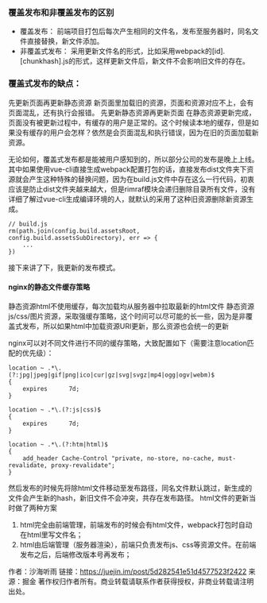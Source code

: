 ### 覆盖发布和非覆盖发布的区别

* 覆盖发布： 前端项目打包后每次产生相同的文件名，发布至服务器时，同名文件直接替换，新文件添加。
* 非覆盖式发布： 采用更新文件名的形式，比如采用webpack的[id].[chunkhash].js的形式，这样更新文件后，新文件不会影响旧文件的存在。

### 覆盖式发布的缺点：

先更新页面再更新静态资源
新页面里加载旧的资源，页面和资源对应不上，会有页面混乱，还有执行会报错。
先更新静态资源再更新页面
在静态资源更新完成，页面没有被更新过程中，有缓存的用户是正常的。这个时候读本地的缓存，但是如果没有缓存的用户会怎样？依然是会页面混乱和执行错误，因为在旧的页面加载新资源。

无论如何，覆盖式发布都是能被用户感知到的，所以部分公司的发布是晚上上线。其中如果使用vue-cli直接生成webpack配置打包的话，直接发布dist文件夹下资源就会产生这种特殊的替换问题，因为在build.js文件中存在这么一行代码，初衷应该是防止dist文件夹越来越大，但是rimraf模块会递归删除目录所有文件，没有详细了解过vue-cli生成编译环境的人，就默认的采用了这种旧资源删除新资源生成。
```
// build.js
rm(path.join(config.build.assetsRoot, config.build.assetsSubDirectory), err => {
    ...
})
```

接下来讲了下，我更新的发布模式。
#### nginx的静态文件缓存策略

静态资源html不使用缓存，每次加载均从服务器中拉取最新的html文件
静态资源js/css/图片资源，采取强缓存策略，这个时间可以尽可能的长一些，因为是非覆盖式发布，所以如果html中加载资源URI更新，那么资源也会统一的更新

nginx可以对不同文件进行不同的缓存策略，大致配置如下（需要注意location匹配的优先级）：

```
location ~ .*\.(?:jpg|jpeg|gif|png|ico|cur|gz|svg|svgz|mp4|ogg|ogv|webm)$
{
    expires      7d;
}

location ~ .*\.(?:js|css)$
{
    expires      7d;
}

location ~ .*\.(?:htm|html)$
{
    add_header Cache-Control "private, no-store, no-cache, must-revalidate, proxy-revalidate";
}
```

然后发布的时候先将除html文件移动至发布路径，同名文件默认跳过，新生成的文件会产生新的hash，新旧文件不会冲突，共存在发布路径。
html文件的更新当时做了两种方案

1. html完全由前端管理，前端发布的时候会有html文件，webpack打包时自动在html里写文件名；
2. html由后端管理（服务器渲染），前端只负责发布js、css等资源文件。在前端发布之后，后端修改版本号再发布；

作者：沙海听雨
链接：https://juejin.im/post/5d282541e51d4577523f2422
来源：掘金
著作权归作者所有。商业转载请联系作者获得授权，非商业转载请注明出处。
